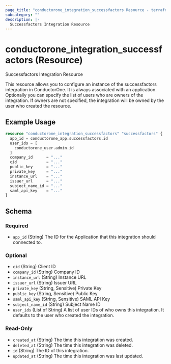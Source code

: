 ```yaml
---
page_title: "conductorone_integration_successfactors Resource - terraform-provider-conductorone"
subcategory: ""
description: |-
  Successfactors Integration Resource
---
```


# conductorone_integration_successfactors (Resource)

Successfactors Integration Resource

This resource allows you to configure an instance of the successfactors integration in ConductorOne.
It is always associated with an application. Optionally you can specify the list of users who are owners of the integration.
If owners are not specified, the integration will be owned by the user who created the resource.

## Example Usage

```terraform
resource "conductorone_integration_successfactors" "successfactors" {
  app_id = conductorone_app.successfactors.id
  user_ids = [
    conductorone_user.admin.id
  ]
  company_id      = "..."
  cid             = "..."
  public_key      = "..."
  private_key     = "..."
  instance_url    = "..."
  issuer_url      = "..."
  subject_name_id = "..."
  saml_api_key    = "..."
}
```

<!-- schema generated by tfplugindocs -->
## Schema

### Required

- `app_id` (String) The ID for the Application that this integration should connected to.

### Optional

- `cid` (String) Client ID
- `company_id` (String) Company ID
- `instance_url` (String) Instance URL
- `issuer_url` (String) Issuer URL
- `private_key` (String, Sensitive) Private Key
- `public_key` (String, Sensitive) Public Key
- `saml_api_key` (String, Sensitive) SAML API Key
- `subject_name_id` (String) Subject Name ID
- `user_ids` (List of String) A list of user IDs of who owns this integration. It defaults to the user who created the integration.

### Read-Only

- `created_at` (String) The time this integration was created.
- `deleted_at` (String) The time this integration was deleted.
- `id` (String) The ID of this integration.
- `updated_at` (String) The time this integration was last updated.
